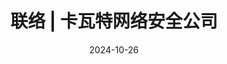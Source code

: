 ---
title: "联络 | 卡瓦特网络安全公司"
date: 2024-10-26
share: false
type: landing

design:
  # Default section spacing
  spacing: "0rem"

sections:
    - block: contact-zh
      content:
        title: 联络我们
        text: 请发送邮件联系我们并且告诉我们您的需求，留下您的联系方式我们会尽快回复您！
        mail: contact@cravaterouge.com
        linkedin: https://www.linkedin.com/company/cravaterouge/
        bluesky: https://bsky.app/profile/cravaterouge.bsky.social
        github: https://github.com/CravateRouge
        address: 卡瓦特网络安全公司, 23 Thomson Road, Wan Chai, Hong Kong SAR
---